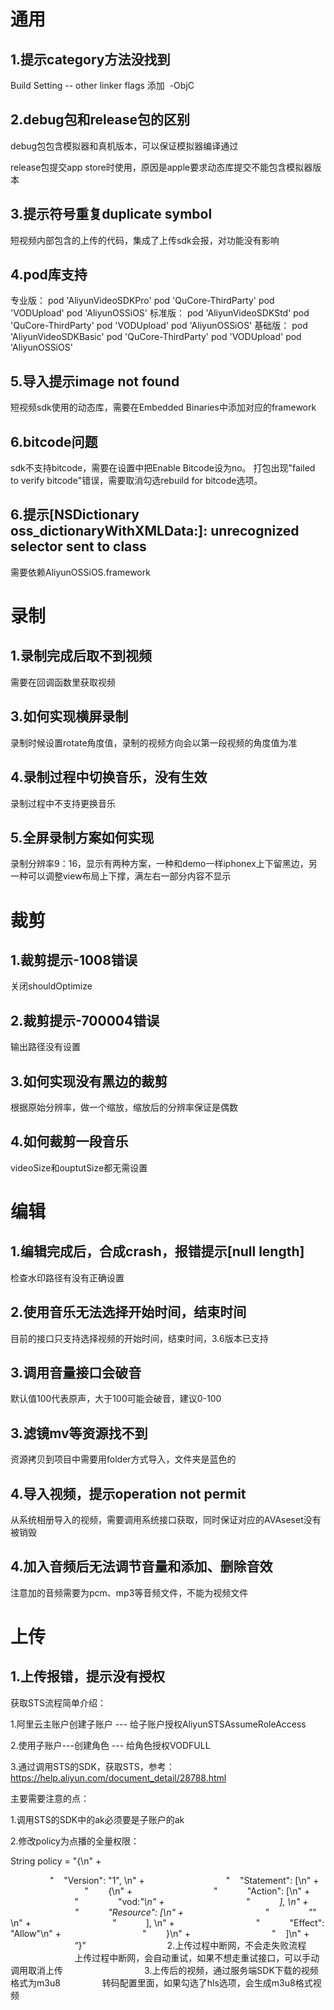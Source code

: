 # 通用

## 1.提示category方法没找到

Build Setting -- other linker flags 添加  -ObjC

## 2.debug包和release包的区别

debug包包含模拟器和真机版本，可以保证模拟器编译通过

release包提交app store时使用，原因是apple要求动态库提交不能包含模拟器版本

## 3.提示符号重复duplicate symbol

短视频内部包含的上传的代码，集成了上传sdk会报，对功能没有影响

## 4.pod库支持
专业版：
pod 'AliyunVideoSDKPro'
pod 'QuCore-ThirdParty'
pod 'VODUpload'
pod 'AliyunOSSiOS'
标准版：
pod 'AliyunVideoSDKStd'
pod 'QuCore-ThirdParty'
pod 'VODUpload'
pod 'AliyunOSSiOS'
基础版：
pod 'AliyunVideoSDKBasic'
pod 'QuCore-ThirdParty'
pod 'VODUpload'
pod 'AliyunOSSiOS'

## 5.导入提示image not found

短视频sdk使用的动态库，需要在Embedded Binaries中添加对应的framework


## 6.bitcode问题

sdk不支持bitcode，需要在设置中把Enable Bitcode设为no。
打包出现"failed to verify bitcode"错误，需要取消勾选rebuild for bitcode选项。

## 6.提示[NSDictionary oss_dictionaryWithXMLData:]: unrecognized selector sent to class

需要依赖AliyunOSSiOS.framework


# 录制


## 1.录制完成后取不到视频

需要在回调函数里获取视频

## 3.如何实现横屏录制

录制时候设置rotate角度值，录制的视频方向会以第一段视频的角度值为准

## 4.录制过程中切换音乐，没有生效

录制过程中不支持更换音乐

## 5.全屏录制方案如何实现

录制分辨率9：16，显示有两种方案，一种和demo一样iphonex上下留黑边，另一种可以调整view布局上下撑，满左右一部分内容不显示



# 裁剪 

## 1.裁剪提示-1008错误

关闭shouldOptimize

## 2.裁剪提示-700004错误
输出路径没有设置

## 3.如何实现没有黑边的裁剪

根据原始分辨率，做一个缩放，缩放后的分辨率保证是偶数

## 4.如何裁剪一段音乐

videoSize和ouptutSize都无需设置



# 编辑

## 1.编辑完成后，合成crash，报错提示[null length] 

检查水印路径有没有正确设置

## 2.使用音乐无法选择开始时间，结束时间

目前的接口只支持选择视频的开始时间，结束时间，3.6版本已支持

## 3.调用音量接口会破音

默认值100代表原声，大于100可能会破音，建议0-100

## 3.滤镜mv等资源找不到

资源拷贝到项目中需要用folder方式导入，文件夹是蓝色的

## 4.导入视频，提示operation not permit

从系统相册导入的视频，需要调用系统接口获取，同时保证对应的AVAseset没有被销毁

## 4.加入音频后无法调节音量和添加、删除音效
注意加的音频需要为pcm、mp3等音频文件，不能为视频文件


# 上传

## 1.上传报错，提示没有授权

获取STS流程简单介绍：

1.阿里云主账户创建子账户 --- 给子账户授权AliyunSTSAssumeRoleAccess

2.使用子账户---创建角色 --- 给角色授权VODFULL

3.通过调用STS的SDK，获取STS，参考：https://help.aliyun.com/document_detail/28788.html

主要需要注意的点：

1.调用STS的SDK中的ak必须要是子账户的ak

2.修改policy为点播的全量权限：

String policy = "{\n" +

                "    \"Version\": \"1\", \n" +
                
                "    \"Statement\": [\n" +
                
                "        {\n" +
                
                "            \"Action\": [\n" +
                
                "                \"vod:*\"\n" +
                
                "            ], \n" +
                
                "            \"Resource\": [\n" +
                
                "                \"*\" \n" +
                
                "            ], \n" +
                
                "            \"Effect\": \"Allow\"\n" +
                
                "        }\n" +
                
                "    ]\n" +
                
                “}”
                
                2.上传过程中断网，不会走失败流程
                
                上传过程中断网，会自动重试，如果不想走重试接口，可以手动调用取消上传
                
                3.上传后的视频，通过服务端SDK下载的视频格式为m3u8
                转码配置里面，如果勾选了hls选项，会生成m3u8格式视频
                
                
                
                
                
                
                
                
                

